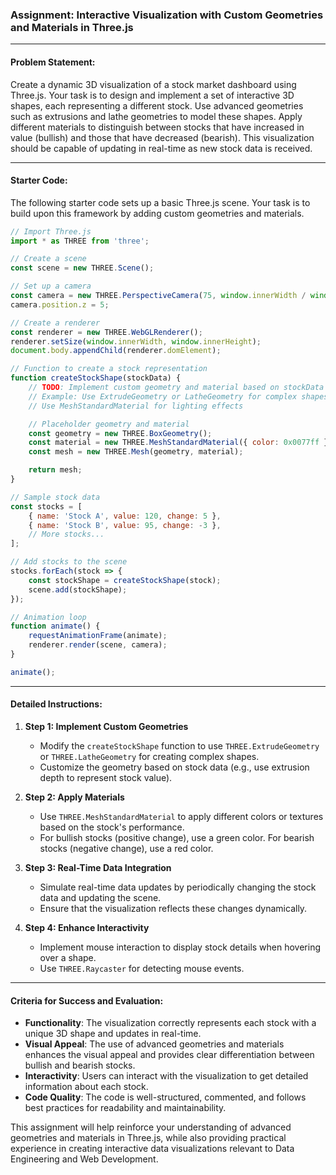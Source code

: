 ### Assignment: Interactive Visualization with Custom Geometries and Materials in Three.js

---

#### Problem Statement:
Create a dynamic 3D visualization of a stock market dashboard using Three.js. Your task is to design and implement a set of interactive 3D shapes, each representing a different stock. Use advanced geometries such as extrusions and lathe geometries to model these shapes. Apply different materials to distinguish between stocks that have increased in value (bullish) and those that have decreased (bearish). This visualization should be capable of updating in real-time as new stock data is received.

---

#### Starter Code:
The following starter code sets up a basic Three.js scene. Your task is to build upon this framework by adding custom geometries and materials.

```javascript
// Import Three.js
import * as THREE from 'three';

// Create a scene
const scene = new THREE.Scene();

// Set up a camera
const camera = new THREE.PerspectiveCamera(75, window.innerWidth / window.innerHeight, 0.1, 1000);
camera.position.z = 5;

// Create a renderer
const renderer = new THREE.WebGLRenderer();
renderer.setSize(window.innerWidth, window.innerHeight);
document.body.appendChild(renderer.domElement);

// Function to create a stock representation
function createStockShape(stockData) {
    // TODO: Implement custom geometry and material based on stockData
    // Example: Use ExtrudeGeometry or LatheGeometry for complex shapes
    // Use MeshStandardMaterial for lighting effects

    // Placeholder geometry and material
    const geometry = new THREE.BoxGeometry();
    const material = new THREE.MeshStandardMaterial({ color: 0x0077ff });
    const mesh = new THREE.Mesh(geometry, material);

    return mesh;
}

// Sample stock data
const stocks = [
    { name: 'Stock A', value: 120, change: 5 },
    { name: 'Stock B', value: 95, change: -3 },
    // More stocks...
];

// Add stocks to the scene
stocks.forEach(stock => {
    const stockShape = createStockShape(stock);
    scene.add(stockShape);
});

// Animation loop
function animate() {
    requestAnimationFrame(animate);
    renderer.render(scene, camera);
}

animate();
```

---

#### Detailed Instructions:

1. **Step 1: Implement Custom Geometries**
   - Modify the `createStockShape` function to use `THREE.ExtrudeGeometry` or `THREE.LatheGeometry` for creating complex shapes.
   - Customize the geometry based on stock data (e.g., use extrusion depth to represent stock value).

2. **Step 2: Apply Materials**
   - Use `THREE.MeshStandardMaterial` to apply different colors or textures based on the stock's performance.
   - For bullish stocks (positive change), use a green color. For bearish stocks (negative change), use a red color.

3. **Step 3: Real-Time Data Integration**
   - Simulate real-time data updates by periodically changing the stock data and updating the scene.
   - Ensure that the visualization reflects these changes dynamically.

4. **Step 4: Enhance Interactivity**
   - Implement mouse interaction to display stock details when hovering over a shape.
   - Use `THREE.Raycaster` for detecting mouse events.

---

#### Criteria for Success and Evaluation:

- **Functionality**: The visualization correctly represents each stock with a unique 3D shape and updates in real-time.
- **Visual Appeal**: The use of advanced geometries and materials enhances the visual appeal and provides clear differentiation between bullish and bearish stocks.
- **Interactivity**: Users can interact with the visualization to get detailed information about each stock.
- **Code Quality**: The code is well-structured, commented, and follows best practices for readability and maintainability.

This assignment will help reinforce your understanding of advanced geometries and materials in Three.js, while also providing practical experience in creating interactive data visualizations relevant to Data Engineering and Web Development.